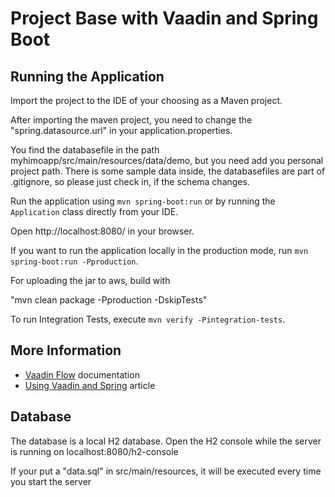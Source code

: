 # Project Base with Vaadin and Spring Boot


## Running the Application

Import the project to the IDE of your choosing as a Maven project.

After importing the maven project, you need to change the "spring.datasource.url" in your application.properties.

You find the databasefile in the path myhimoapp/src/main/resources/data/demo, but you need add you personal project path. There is some sample data inside, the databasefiles are part of .gitignore, so please just check in, if the schema changes.

Run the application using `mvn spring-boot:run` or by running the `Application` class directly from your IDE.

Open http://localhost:8080/ in your browser.

If you want to run the application locally in the production mode, run `mvn spring-boot:run -Pproduction`.

For uploading the jar to aws, build with

"mvn clean package -Pproduction -DskipTests"

To run Integration Tests, execute `mvn verify -Pintegration-tests`.

## More Information

- [Vaadin Flow](https://vaadin.com/flow) documentation
- [Using Vaadin and Spring](https://vaadin.com/docs/v14/flow/spring/tutorial-spring-basic.html) article

## Database

The database is a local H2 database. Open the H2 console while the server is running on 
localhost:8080/h2-console

If your put a "data.sql" in src/main/resources, it will be executed every time you start the server
